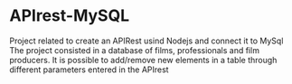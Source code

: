 # APIrest-MySQL

Project related to create an APIRest usind Nodejs and connect it to MySql
The project consisted in a database of films, professionals and film producers. 
It is possible to add/remove new elements in a table through different parameters entered in the APIrest

